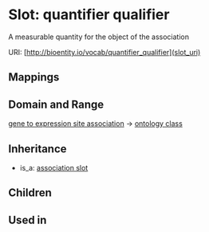 # Slot: quantifier qualifier


A measurable quantity for the object of the association

URI: [http://bioentity.io/vocab/quantifier_qualifier](slot_uri)
## Mappings

## Domain and Range

[gene to expression site association](GeneToExpressionSiteAssociation.md) -> [ontology class](OntologyClass.md)
## Inheritance

 *  is_a: [association slot](association_slot.md)
## Children

## Used in

